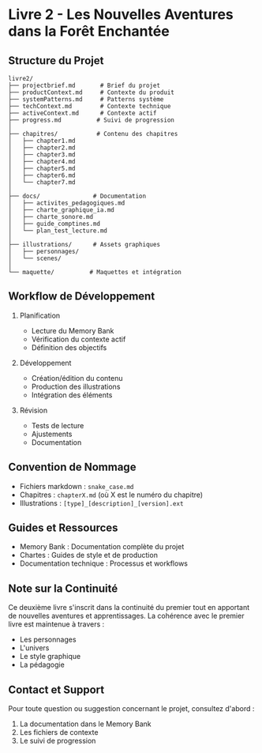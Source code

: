 # Livre 2 - Les Nouvelles Aventures dans la Forêt Enchantée

## Structure du Projet

```
livre2/
├── projectbrief.md       # Brief du projet
├── productContext.md     # Contexte du produit
├── systemPatterns.md     # Patterns système
├── techContext.md        # Contexte technique
├── activeContext.md      # Contexte actif
├── progress.md          # Suivi de progression
│
├── chapitres/           # Contenu des chapitres
│   ├── chapter1.md
│   ├── chapter2.md
│   ├── chapter3.md
│   ├── chapter4.md
│   ├── chapter5.md
│   ├── chapter6.md
│   └── chapter7.md
│
├── docs/               # Documentation
│   ├── activites_pedagogiques.md
│   ├── charte_graphique_ia.md
│   ├── charte_sonore.md
│   ├── guide_comptines.md
│   └── plan_test_lecture.md
│
├── illustrations/      # Assets graphiques
│   ├── personnages/
│   └── scenes/
│
└── maquette/          # Maquettes et intégration
```

## Workflow de Développement

1. Planification
   - Lecture du Memory Bank
   - Vérification du contexte actif
   - Définition des objectifs

2. Développement
   - Création/édition du contenu
   - Production des illustrations
   - Intégration des éléments

3. Révision
   - Tests de lecture
   - Ajustements
   - Documentation

## Convention de Nommage

- Fichiers markdown : `snake_case.md`
- Chapitres : `chapterX.md` (où X est le numéro du chapitre)
- Illustrations : `[type]_[description]_[version].ext`

## Guides et Ressources

- Memory Bank : Documentation complète du projet
- Chartes : Guides de style et de production
- Documentation technique : Processus et workflows

## Note sur la Continuité

Ce deuxième livre s'inscrit dans la continuité du premier tout en apportant de nouvelles aventures et apprentissages. La cohérence avec le premier livre est maintenue à travers :
- Les personnages
- L'univers
- Le style graphique
- La pédagogie

## Contact et Support

Pour toute question ou suggestion concernant le projet, consultez d'abord :
1. La documentation dans le Memory Bank
2. Les fichiers de contexte
3. Le suivi de progression